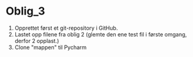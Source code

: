 # Oblig_3
1) Opprettet først et git-repository i GitHub.
2) Lastet opp filene fra oblig 2 (glemte den ene test fil i første omgang, derfor 2 opplast.)
3) Clone "mappen" til Pycharm
